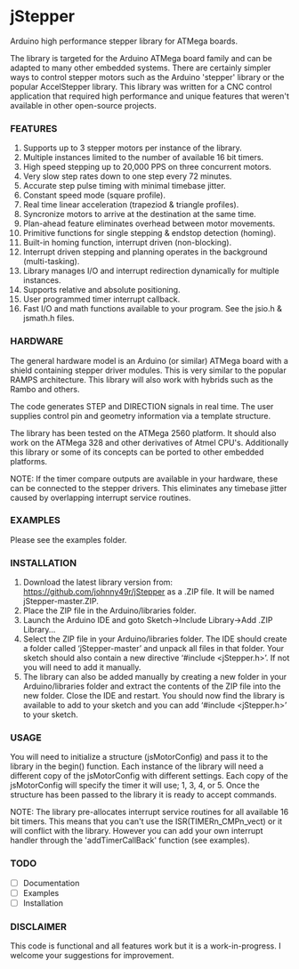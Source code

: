 # jStepper 

Arduino high performance stepper library for ATMega boards. 

The library is targeted for the Arduino ATMega board family and can be adapted
to many other embedded systems. 
There are certainly simpler ways to control stepper motors such as the Arduino 
'stepper' library or the popular AccelStepper library. 
This library was written for a CNC control application that required high 
performance and unique features that weren't available in other open-source projects. 

### FEATURES

1) Supports up to 3 stepper motors per instance of the library.
2) Multiple instances limited to the number of available 16 bit timers.
3) High speed stepping up to 20,000 PPS on three concurrent motors.
4) Very slow step rates down to one step every 72 minutes.
5) Accurate step pulse timing with minimal timebase jitter.
6) Constant speed mode (square profile).
7) Real time linear acceleration (trapeziod & triangle profiles).
8) Syncronize motors to arrive at the destination at the same time.
9) Plan-ahead feature eliminates overhead between motor movements.
10) Primitive functions for single stepping & endstop detection (homing).
11) Built-in homing function, interrupt driven (non-blocking).
12) Interrupt driven stepping and planning operates in the background (multi-tasking).
13) Library manages I/O and interrupt redirection dynamically for multiple instances.
14) Supports relative and absolute positioning.
15) User programmed timer interrupt callback.
16) Fast I/O and math functions available to your program. See the jsio.h & jsmath.h files.

### HARDWARE

The general hardware model is an Arduino (or similar) ATMega board with a shield 
containing stepper driver modules. This is very similar to the popular RAMPS architecture.
This library will also work with hybrids such as the Rambo and others.

The code generates STEP and DIRECTION signals in real time. 
The user supplies control pin and geometry information via a template structure.

The library has been tested on the ATMega 2560 platform. It should also 
work on the ATMega 328 and other derivatives of Atmel CPU's. Additionally this library 
or some of its concepts can be ported to other embedded platforms.

NOTE: If the timer compare outputs are available in your hardware, these can be connected to
the stepper drivers. This eliminates any timebase jitter caused by overlapping interrupt
service routines.

### EXAMPLES

Please see the examples folder.

### INSTALLATION

1) Download the latest library version from: https://github.com/johnny49r/jStepper as a 
.ZIP file. It will be named jStepper-master.ZIP.
2) Place the ZIP file in the Arduino/libraries folder.
3) Launch the Arduino IDE and goto Sketch→Include Library→Add .ZIP Library…
4) Select the ZIP file in your Arduino/libraries folder. The IDE should create a folder called ‘jStepper-master’ and unpack all files in that folder. Your sketch should also contain a new directive ‘#include <jStepper.h>’. If not you will need to add it manually.
5) The library can also be added manually by creating a new folder in your Arduino/libraries folder and extract the contents of the ZIP file into the new folder. Close the IDE and restart. You should now find the library is available to add to your sketch and you can add ‘#include <jStepper.h>’ to your sketch. 

### USAGE

You will need to initialize a structure (jsMotorConfig) and pass it to the library
in the begin() function. Each instance of the library will need a different copy 
of the jsMotorConfig with different settings.
Each copy of the jsMotorConfig will specify the timer it will use; 1, 3, 4, or 5. 
Once the structure has been passed to the library it is ready to accept commands.

NOTE: The library pre-allocates interrupt service routines for all available 16 bit
timers. This means that you can't use the ISR(TIMERn_CMPn_vect) or it will conflict
with the library. However you can add your own interrupt handler through the 
'addTimerCallBack' function (see examples).

### TODO

- [ ] Documentation
- [ ] Examples
- [ ] Installation

### DISCLAIMER 

This code is functional and all features work but it is a work-in-progress. I 
welcome your suggestions for improvement.



